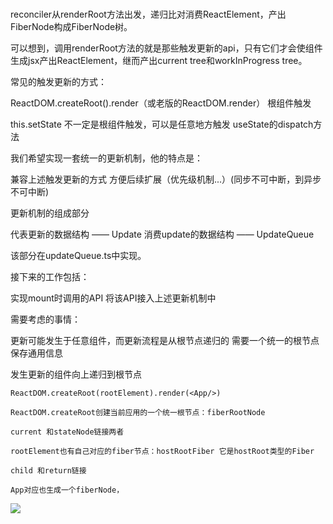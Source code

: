 # 

reconciler从renderRoot方法出发，递归比对消费ReactElement，产出FiberNode构成FiberNode树。

可以想到，调用renderRoot方法的就是那些触发更新的api，只有它们才会使组件生成jsx产出ReactElement，继而产出current tree和workInProgress tree。

常见的触发更新的方式：

ReactDOM.createRoot().render（或老版的ReactDOM.render） 根组件触发

this.setState 不一定是根组件触发，可以是任意地方触发
useState的dispatch方法

我们希望实现一套统一的更新机制，他的特点是：

兼容上述触发更新的方式
方便后续扩展（优先级机制...）(同步不可中断，到异步不可中断)


更新机制的组成部分

代表更新的数据结构 —— Update
消费update的数据结构 —— UpdateQueue

该部分在updateQueue.ts中实现。

接下来的工作包括：

实现mount时调用的API
将该API接入上述更新机制中

需要考虑的事情：

更新可能发生于任意组件，而更新流程是从根节点递归的
需要一个统一的根节点保存通用信息

发生更新的组件向上递归到根节点


```
ReactDOM.createRoot(rootElement).render(<App/>)

ReactDOM.createRoot创建当前应用的一个统一根节点：fiberRootNode

current 和stateNode链接两者

rootElement也有自己对应的fiber节点：hostRootFiber 它是hostRoot类型的Fiber

child 和return链接

App对应也生成一个fiberNode，

```

![](https://wechatapppro-1252524126.cdn.xiaoeknow.com/appjiz2zqrn2142/image/b_u_622f2474a891b_tuQ1ZmhR/lb1kqa1h0lrm.png?imageView2/2/q/80%257CimageMogr2/ignore-error/1)
